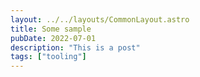 ```yaml
---
layout: ../../layouts/CommonLayout.astro
title: Some sample
pubDate: 2022-07-01
description: "This is a post"
tags: ["tooling"]
---
```

